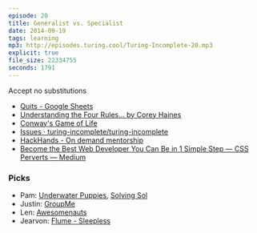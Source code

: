 ```yaml
---
episode: 20
title: Generalist vs. Specialist
date: 2014-09-19
tags: learning
mp3: http://episodes.turing.cool/Turing-Incomplete-20.mp3
explicit: true
file_size: 22334755
seconds: 1791
---
```


Accept no substitutions

* [Quits - Google Sheets](https://docs.google.com/a/barrison.com/spreadsheets/d/1jONkjWgMml6ucBNeFS9ggcbmpasPHhkMGicMf2Qgve0/edit#gid=0)
* [Understanding the Four Rules… by Corey Haines](https://leanpub.com/4rulesofsimpledesign)
* [Conway's Game of Life](http://en.wikipedia.org/wiki/Conway's_Game_of_Life)
* [Issues · turing-incomplete/turing-incomplete](https://github.com/turing-incomplete/turing-incomplete/issues/)
* [HackHands - On demand mentorship](https://hackhands.com/)
* [Become the Best Web Developer You Can Be in 1 Simple Step — CSS Perverts — Medium](https://medium.com/cool-code-pal/become-the-best-web-developer-you-can-be-in-1-simple-step-b24e3b3d751)

### Picks

* Pam: [Underwater Puppies](http://www.cbsnews.com/pictures/underwater-puppies-seth-casteel/), [Solving Sol](http://solvingsol.com/)
* Justin: [GroupMe](https://app.groupme.com/chats)
* Len: [Awesomenauts](http://www.awesomenauts.com/)
* Jearvon: [Flume - Sleepless](https://www.youtube.com/watch?v=aAEQt7wq44w)

